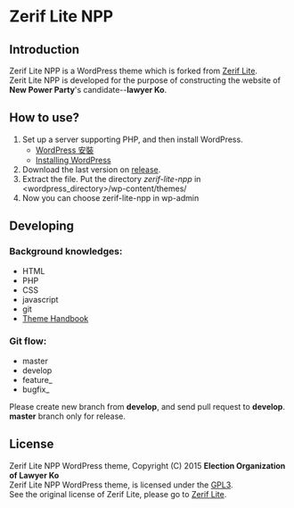 # Zerif Lite NPP
## Introduction
Zerif Lite NPP is a WordPress theme which is forked from [Zerif Lite](https://github.com/Codeinwp/zerif-lite).  
Zerit Lite NPP is developed for the purpose of constructing the website of **New Power Party**'s candidate--**lawyer Ko**.

## How to use?
1. Set up a server supporting PHP, and then install WordPress.  
   - [WordPress 安裝](https://tw.wordpress.org/install/)
   - [Installing WordPress](https://codex.wordpress.org/Installing_WordPress)  
2.  Download the last version on [release](https://github.com/hong19/zerif-lite-npp/releases).
3.  Extract the file.    Put the directory *zerif-lite-npp* in <wordpress_directory>/wp-content/themes/
4. Now you can choose zerif-lite-npp in wp-admin

## Developing
### Background knowledges:
- HTML
- PHP
- CSS
- javascript
- git
- [Theme Handbook](https://developer.wordpress.org/themes/getting-started/)

### Git flow:
- master
- develop
- feature_<awesome feature>
- bugfix_<bug>

Please create new branch from **develop**, and send pull request to **develop**. **master** branch only for release.


## License
Zerif Lite NPP WordPress theme, Copyright (C) 2015 **Election Organization of Lawyer Ko**  
Zerif Lite NPP WordPress theme, is licensed under the [GPL3](http://www.gnu.org/licenses/gpl-3.0.en.html).  
See the original license of Zerif Lite, please go to [Zerif Lite](https://github.com/Codeinwp/zerif-lite). 

